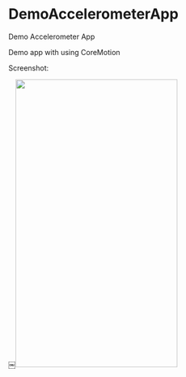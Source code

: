 # DemoAccelerometerApp
Demo Accelerometer App

Demo app with using CoreMotion

Screenshot:

￼<img src="https://cloud.githubusercontent.com/assets/13893190/20364752/4cf3d83e-ac55-11e6-8676-535586a48bd7.PNG" height="568" width="320">
